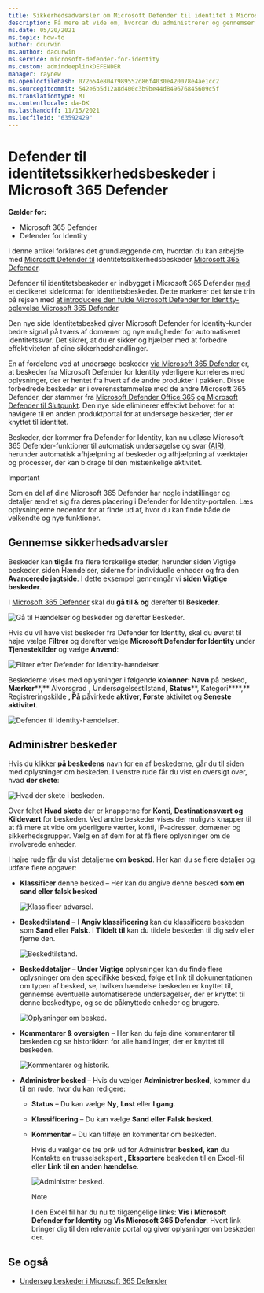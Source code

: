 ```yaml
---
title: Sikkerhedsadvarsler om Microsoft Defender til identitet i Microsoft 365 Defender
description: Få mere at vide om, hvordan du administrerer og gennemser sikkerhedsadvarsler, der er udstedt af Microsoft Defender for Identity Microsoft 365 Defender
ms.date: 05/20/2021
ms.topic: how-to
author: dcurwin
ms.author: dacurwin
ms.service: microsoft-defender-for-identity
ms.custom: admindeeplinkDEFENDER
manager: raynew
ms.openlocfilehash: 072654e8047989552d86f4030e420078e4ae1cc2
ms.sourcegitcommit: 542e6b5d12a8d400c3b9be44d849676845609c5f
ms.translationtype: MT
ms.contentlocale: da-DK
ms.lasthandoff: 11/15/2021
ms.locfileid: "63592429"
---
```

# <a name="defender-for-identity-security-alerts-in-microsoft-365-defender"></a>Defender til identitetssikkerhedsbeskeder i Microsoft 365 Defender

**Gælder for:**

- Microsoft 365 Defender
- Defender for Identity

I denne artikel forklares det grundlæggende om, hvordan du kan arbejde med [Microsoft Defender til](/defender-for-identity) identitetssikkerhedsbeskeder [Microsoft 365 Defender](/microsoft-365/security/defender/overview-security-center).

Defender til identitetsbeskeder er indbygget i Microsoft 365 Defender <a href="https://go.microsoft.com/fwlink/p/?linkid=2077139" target="_blank">med</a> et dedikeret sideformat for identitetsbeskeder. Dette markerer det første trin på rejsen med [at introducere den fulde Microsoft Defender for Identity-oplevelse Microsoft 365 Defender](/defender-for-identity/defender-for-identity-in-microsoft-365-defender).

Den nye side Identitetsbesked giver Microsoft Defender for Identity-kunder bedre signal på tværs af domæner og nye muligheder for automatiseret identitetssvar. Det sikrer, at du er sikker og hjælper med at forbedre effektiviteten af dine sikkerhedshandlinger.

En af fordelene ved at undersøge beskeder [via Microsoft 365 Defender](/microsoft-365/security/defender/microsoft-365-defender) er, at beskeder fra Microsoft Defender for Identity yderligere korreleres med oplysninger, der er hentet fra hvert af de andre produkter i pakken. Disse forbedrede beskeder er i overensstemmelse med de andre Microsoft 365 Defender, der stammer fra [Microsoft Defender Office 365](/microsoft-365/security/office-365-security) [og Microsoft Defender til Slutpunkt](/microsoft-365/security/defender-endpoint). Den nye side eliminerer effektivt behovet for at navigere til en anden produktportal for at undersøge beskeder, der er knyttet til identitet.

Beskeder, der kommer fra Defender for Identity, kan nu udløse Microsoft 365 Defender-funktioner til automatisk undersøgelse og svar [(AIR](/microsoft-365/security/defender/m365d-autoir)), herunder automatisk afhjælpning af beskeder og afhjælpning af værktøjer og processer, der kan bidrage til den mistænkelige aktivitet.

> [!IMPORTANT]
> Som en del af dine Microsoft 365 Defender har nogle indstillinger og detaljer ændret sig fra deres placering i Defender for Identity-portalen. Læs oplysningerne nedenfor for at finde ud af, hvor du kan finde både de velkendte og nye funktioner.

## <a name="review-security-alerts"></a>Gennemse sikkerhedsadvarsler

 Beskeder kan **tilgås** fra flere forskellige steder, herunder siden Vigtige beskeder, siden Hændelser, siderne for individuelle enheder og fra den **Avancerede jagtside**. I dette eksempel gennemgår vi **siden Vigtige beskeder**.

I <a href="https://go.microsoft.com/fwlink/p/?linkid=2077139" target="_blank">Microsoft 365 Defender</a> skal du **gå til & og** derefter til **Beskeder**.

![Gå til Hændelser og beskeder og derefter Beskeder.](../../media/defender-identity/incidents-alerts.png)

Hvis du vil have vist beskeder fra Defender for Identity, skal du øverst til højre vælge **Filtrer** og derefter vælge **Microsoft Defender for Identity** under **Tjenestekilder** og vælge **Anvend**:

![Filtrer efter Defender for Identity-hændelser.](../../media/defender-identity/filter-defender-for-identity.png)

Beskederne vises med oplysninger i følgende **kolonner: Navn** på besked, **Mærker****,** Alvorsgrad **,** Undersøgelsestilstand, **Status****, Kategori****,** Registreringskilde **, På** påvirkede **aktiver, Første** aktivitet og **Seneste aktivitet**.

![Defender til Identity-hændelser.](../../media/defender-identity/filtered-alerts.png)

## <a name="manage-alerts"></a>Administrer beskeder

Hvis du klikker **på beskedens** navn for en af beskederne, går du til siden med oplysninger om beskeden. I venstre rude får du vist en oversigt over, hvad **der skete**:

![Hvad der skete i beskeden.](../../media/defender-identity/what-happened.png)

Over feltet **Hvad skete** der er knapperne for **Konti**, **Destinationsvært** **og Kildevært** for beskeden. Ved andre beskeder vises der muligvis knapper til at få mere at vide om yderligere værter, konti, IP-adresser, domæner og sikkerhedsgrupper. Vælg en af dem for at få flere oplysninger om de involverede enheder.

I højre rude får du vist detaljerne **om besked**. Her kan du se flere detaljer og udføre flere opgaver:

- **Klassificer** denne besked – Her kan du angive denne besked **som en sand eller** **falsk besked**

    ![Klassificer advarsel.](../../media/defender-identity/classify-alert.png)

- **Beskedtilstand** – I **Angiv klassificering** kan du klassificere beskeden som **Sand** eller **Falsk**. I **Tildelt til** kan du tildele beskeden til dig selv eller fjerne den.

    ![Beskedtilstand.](../../media/defender-identity/alert-state.png)

- **Beskeddetaljer** **– Under Vigtige** oplysninger kan du finde flere oplysninger om den specifikke besked, følge et link til dokumentationen om typen af besked, se, hvilken hændelse beskeden er knyttet til, gennemse eventuelle automatiserede undersøgelser, der er knyttet til denne beskedtype, og se de påknyttede enheder og brugere.

    ![Oplysninger om besked.](../../media/defender-identity/alert-details.png)

- **Kommentarer & oversigten** – Her kan du føje dine kommentarer til beskeden og se historikken for alle handlinger, der er knyttet til beskeden.

    ![Kommentarer og historik.](../../media/defender-identity/comments-history.png)

- **Administrer besked** – Hvis du vælger **Administrer besked**, kommer du til en rude, hvor du kan redigere:
  - **Status** – Du kan vælge **Ny**, **Løst** eller **I gang**.
  - **Klassificering** – Du kan vælge **Sand eller** **Falsk besked**.
  - **Kommentar** – Du kan tilføje en kommentar om beskeden.

    Hvis du vælger de tre prik ud for Administrer **besked, kan** du Kontakte en trusselsekspert **, Eksportere** beskeden til en Excel-fil eller  **Link til en anden hændelse**.

    ![Administrer besked.](../../media/defender-identity/manage-alert.png)

    > [!NOTE]
    > I den Excel fil har du nu to tilgængelige links: **Vis i Microsoft Defender for Identity** og **Vis Microsoft 365 Defender**. Hvert link bringer dig til den relevante portal og giver oplysninger om beskeden der.

## <a name="see-also"></a>Se også

- [Undersøg beskeder i Microsoft 365 Defender](../defender/investigate-alerts.md)
